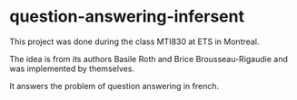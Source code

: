 # question-answering-infersent
This project was done during the class MTI830 at ETS in Montreal.

The idea is from its authors Basile Roth and Brice Brousseau-Rigaudie and was implemented by themselves.

It answers the problem of question answering in french.
